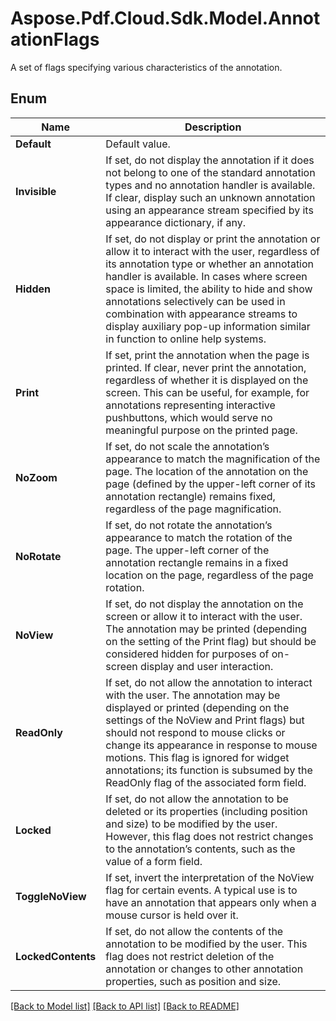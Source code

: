 ﻿# Aspose.Pdf.Cloud.Sdk.Model.AnnotationFlags
A set of flags specifying various characteristics of the annotation.

## Enum

 Name | Description
------------ | ------------
**Default** | Default value.
**Invisible** | If set, do not display the annotation if it does not belong to one of the standard annotation types and no annotation handler is available. If clear, display such an unknown annotation using an appearance stream specified by its appearance dictionary, if any.
**Hidden** | If set, do not display or print the annotation or allow it to interact with the user, regardless of its annotation type or whether an annotation handler is available. In cases where screen space is limited, the ability to hide and show annotations selectively can be used in combination with appearance streams to display auxiliary pop-up information similar in function to online help systems.
**Print** | If set, print the annotation when the page is printed. If clear, never print the annotation, regardless of whether it is displayed on the screen. This can be useful, for example, for annotations representing interactive pushbuttons, which would serve no meaningful purpose on the printed page.
**NoZoom** | If set, do not scale the annotation’s appearance to match the magnification of the page. The location of the annotation on the page (defined by the upper-left corner of its annotation rectangle) remains fixed, regardless of the page magnification.
**NoRotate** | If set, do not rotate the annotation’s appearance to match the rotation of the page. The upper-left corner of the annotation rectangle remains in a fixed location on the page, regardless of the page rotation.
**NoView** | If set, do not display the annotation on the screen or allow it to interact with the user. The annotation may be printed (depending on the setting of the Print flag) but should be considered hidden for purposes of on-screen display and user interaction.
**ReadOnly** | If set, do not allow the annotation to interact with the user. The annotation may be displayed or printed (depending on the settings of the NoView and Print flags) but should not respond to mouse clicks or change its appearance in response to mouse motions. This flag is ignored for widget annotations; its function is subsumed by the ReadOnly flag of the associated form field.
**Locked** | If set, do not allow the annotation to be deleted or its properties (including position and size) to be modified by the user. However, this flag does not restrict changes to the annotation’s contents, such as the value of a form field.
**ToggleNoView** | If set, invert the interpretation of the NoView flag for certain events. A typical use is to have an annotation that appears only when a mouse cursor is held over it.
**LockedContents** | If set, do not allow the contents of the annotation to be modified by the user. This flag does not restrict deletion of the annotation or changes to other annotation properties, such as position and size.


[[Back to Model list]](../README.md#documentation-for-models) [[Back to API list]](../README.md#documentation-for-api-endpoints) [[Back to README]](../README.md)

